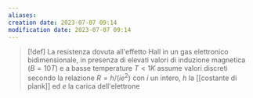 ```yaml
---
aliases: 
creation date: 2023-07-07 09:14
modification date: 2023-07-07 09:14
---
```


> [!def]
> La resistenza dovuta all'effetto Hall in un gas elettronico bidimensionale, in presenza di elevati valori di induzione magnetica $(B = 10 T)$ e a basse temperature $T < 1K$ assume valori discreti secondo la relazione $R = h / (i e^2)$ con $i$ un intero, $h$ la [[costante di plank]] ed $e$ la carica dell'elettrone

